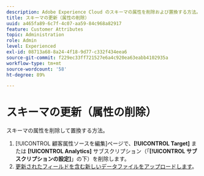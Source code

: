```yaml
---
description: Adobe Experience Cloud のスキーマの属性を削除および置換する方法。
title: スキーマの更新（属性の削除）
uuid: a465fa89-6c7f-4c07-aa59-84c968a82917
feature: Customer Attributes
topic: Administration
role: Admin
level: Experienced
exl-id: 08713a68-8a24-4f18-9d77-c332f434eea6
source-git-commit: f229ec33ff721527e6a4c920ea63eabb4102935a
workflow-type: tm+mt
source-wordcount: '58'
ht-degree: 89%

---
```


# スキーマの更新（属性の削除）

スキーマの属性を削除して置換する方法。

1. [!UICONTROL 顧客属性ソースを編集]ページで、**[!UICONTROL Target]** または **[!UICONTROL Analytics]** サブスクリプション（「**[!UICONTROL サブスクリプションの設定]**」の下）を削除します。
1. [更新されたフィールドを含む新しいデータファイルをアップロードします](t-crs-usecase.md#task_BCC327B2A0EF4A1BBB2934013AB92B78)。
